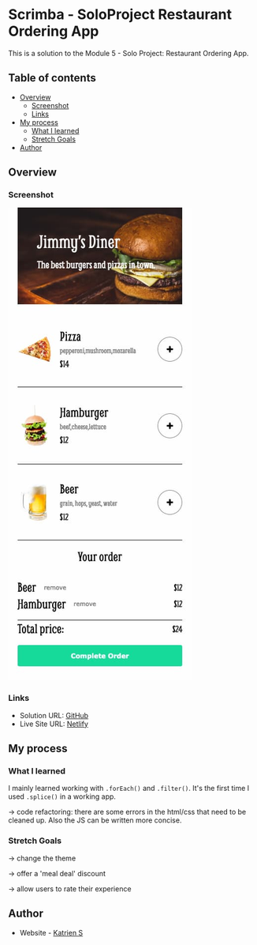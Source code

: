# Scrimba - SoloProject Restaurant Ordering App

This is a solution to the Module 5 - Solo Project: Restaurant Ordering App.

## Table of contents

- [Overview](#overview)
  - [Screenshot](#screenshot)
  - [Links](#links)
- [My process](#my-process)
  - [What I learned](#what-i-learned)
  - [Stretch Goals](#stretch-goals)
- [Author](#author)

## Overview

### Screenshot

![](./screenshot.jpg)

### Links

- Solution URL: [GitHub](https://github.com/graficdoctor/soloproject-restaurant-ordering-app)
- Live Site URL: [Netlify](https://coruscating-cat-97e1c6.netlify.app/)

## My process

### What I learned
I mainly learned working with `.forEach()` and `.filter()`. It's the first time I used `.splice()` in a working app.

→ code refactoring: there are some errors in the html/css that need to be cleaned up. Also the JS can be written more concise.

### Stretch Goals

→ change the theme

→ offer a 'meal deal' discount

→ allow users to rate their experience

## Author

- Website - [Katrien S](https://www.katriens.be)
